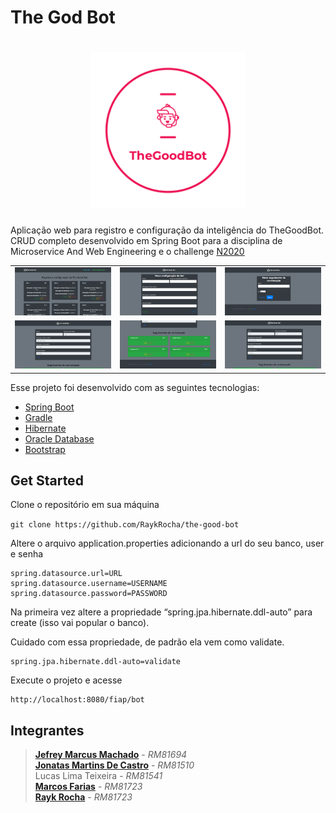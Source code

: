 # The God Bot

<h1 align="center">
    <img src="screen/logo_transparent.png" width="250"/>
</h1

Aplicação web para registro e configuração da inteligência do TheGoodBot. CRUD completo desenvolvido em Spring Boot para a disciplina de Microservice And Web Engineering e o challenge <a href="https://www.fiap.com.br/graduacao/n2020">N2020</a>

<div style="text-align: center">
    <table>
        <tr>
            <td style="text-align: center">
                <img src="screen/screen1.png" width="300"/>
      </br>
            </td>            
            <td style="text-align: center">
                <img src="screen/screen2.png" width="300"/>
      </br>
            </td>
            <td style="text-align: center">
                <img src="screen/screen3.png" width="300"/>
      </br>
            </td>
        </tr>
        <tr>
            <td style="text-align: center">
                <img src="screen/screen4.png" width="300"/>
      </br>
            </td>
            <td style="text-align: center">
                <img src="screen/screen5.png" width="300"/>
  </br>
            </td>
            <td style="text-align: center">
                <img src="screen/screen6.png" width="300"/>
  </br>
            </td>
        </tr>
    </table>
</div>
  
Esse projeto foi desenvolvido com as seguintes tecnologias:

- [Spring Boot](https://spring.io)
- [Gradle](https://gradle.org)
- [Hibernate](https://hibernate.org)
- [Oracle Database](https://www.oracle.com/br/database/)
- [Bootstrap](https://getbootstrap.com)

## Get Started

Clone o repositório em sua máquina

```git clone https://github.com/RaykRocha/the-good-bot```

Altere o arquivo application.properties adicionando a url do seu banco, user e senha

```
spring.datasource.url=URL
spring.datasource.username=USERNAME
spring.datasource.password=PASSWORD
```

Na primeira vez altere a propriedade “spring.jpa.hibernate.ddl-auto” para create (isso vai popular o banco).

Cuidado com essa propriedade, de padrão ela vem como validate.
```
spring.jpa.hibernate.ddl-auto=validate
```

Execute o projeto e acesse

```
http://localhost:8080/fiap/bot
```
## Integrantes

> [**Jefrey Marcus Machado**](https://www.linkedin.com/in/jefreymarcus/) - *RM81694*<br>
> [**Jonatas Martins De Castro**](https://www.linkedin.com/in/jonatas-martins-de-castro-bb9397106/) - *RM81510* <br>
> Lucas Lima Teixeira - *RM81541*<br>
> [**Marcos Farias**](https://www.linkedin.com/in/fmarcoos/) - *RM81723*<br>
> [**Rayk Rocha**](https://www.linkedin.com/in/rayk/) - *RM81723*


